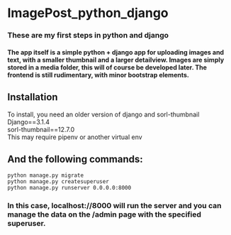 # ImagePost_python_django
### These are my first steps in python and django
#### The app itself is a simple python + django app for uploading images and text, with a smaller thumbnail and a larger detailview. Images are simply stored in a media folder, this will of course be developed later. The frontend is still rudimentary, with minor bootstrap elements.

## Installation
To install, you need an older version of django and sorl-thumbnail \
Django==3.1.4 \
sorl-thumbnail==12.7.0 \
This may require pipenv or another virtual env

## And the following commands:
```
python manage.py migrate
python manage.py createsuperuser
python manage.py runserver 0.0.0.0:8000
```
### In this case, localhost://8000 will run the server and you can manage the data on the /admin page with the specified superuser.
